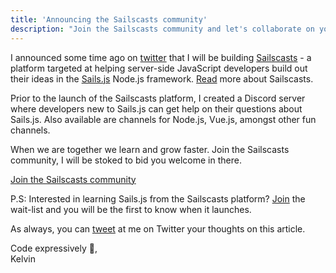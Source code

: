 ```yaml
---
title: 'Announcing the Sailscasts community'
description: "Join the Sailscasts community and let's collaborate on your journey with Sails.js and Server-side JavaScript"
---
```


I announced some time ago on [twitter](https://twitter.com/Dominus_Kelvin/status/1302614636227956736?s=20) that I will be building [Sailscasts](https://sailscasts.com) - a platform targeted at helping server-side JavaScript developers build out their ideas in the [Sails.js](https://sailsjs.com) Node.js framework. [Read](/blog/introducing-sailscasts) more about Sailscasts.

Prior to the launch of the Sailscasts platform, I created a Discord server where developers new to Sails.js can get help on their questions about Sails.js. Also available are channels for Node.js, Vue.js, amongst other fun channels.

When we are together we learn and grow faster. Join the Sailscasts community, I will be stoked to bid you welcome in there.

[Join the Sailscasts community](https://discord.gg/VVp5K2)

P.S: Interested in learning Sails.js from the Sailscasts platform? [Join](https://sailscasts.com) the wait-list and you will be the first to know when it launches.

As always, you can [tweet](https://twitter.com/dominus_kelvin) at me on Twitter your thoughts on this article.

Code expressively 🎨, <br /> Kelvin
